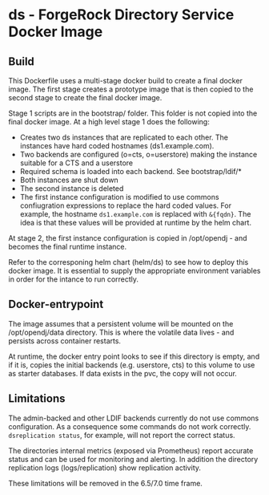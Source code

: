 # ds - ForgeRock Directory Service Docker Image


## Build

This Dockerfile uses a multi-stage docker build to create a final docker image. The first stage creates a 
prototype image that is then copied to the second stage to create the final docker image. 

Stage 1 scripts are in the bootstrap/ folder. This folder is not copied into the final docker image. At a high level stage 1
does the following:

* Creates two ds instances that are replicated to each other. The instances have hard coded hostnames (ds1.example.com).
* Two backends are configured (o=cts, o=userstore) making the instance suitable for a CTS and a userstore
* Required schema is loaded into each backend. See bootstrap/ldif/*
* Both instances are shut down
* The second instance is deleted
* The first instance configuration is modified to use commons confiugration expressions to replace the hard 
 coded values. For example, the hostname `ds1.example.com` is replaced with `&{fqdn}`. The idea is that 
 these values will be provided at runtime by the helm chart.

 At stage 2, the first instance configuration is copied in /opt/opendj - and becomes the final runtime instance.

Refer to the corresponing helm chart (helm/ds) to see how to deploy this docker image. It is essential to 
supply the appropriate environment variables in order for the intance to run correctly. 

## Docker-entrypoint

The image assumes that a persistent volume will be mounted on the /opt/opendj/data directory. This is where the volatile 
data lives - and persists across container restarts. 

At runtime, the docker entry point looks to see if this directory is empty, and if it is, copies the initial backends (e.g. userstore, cts) to this volume to use as starter databases.  If data exists in the pvc, the copy will not occur. 


## Limitations

The admin-backed and other LDIF backends currently do not use commons configuration. As a consequence some commands do not work correctly. `dsreplication status`, for example, will not report the correct status.

The directories internal metrics (exposed via Prometheus) report accurate status and can be used for monitoring and alerting. In addition
the directory replication logs (logs/replication) show replication activity.

These limitations will be removed in the 6.5/7.0 time frame.



